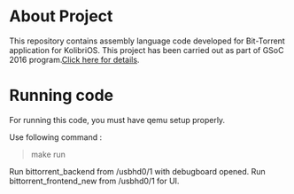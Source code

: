 # About Project
This repository contains assembly language code developed for Bit-Torrent application for KolibriOS.
This project has been carried out as part of GSoC 2016 program.[Click here for details](https://summerofcode.withgoogle.com/projects/#4978095203287040).

# Running code
For running this code, you must have qemu setup properly.

Use following command :
> make run

Run bittorrent_backend from /usbhd0/1 with debugboard opened.
Run bittorrent_frontend_new from /usbhd0/1 for UI.